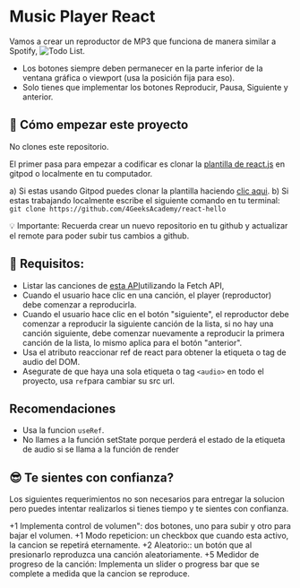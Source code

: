 # Music Player React

Vamos a crear un reproductor de MP3 que funciona de manera similar a Spotify, ![Todo List](https://github.com/breatheco-de/exercise-music-player-react/blob/master/preview.gif?raw=true).

- Los botones siempre deben permanecer en la parte inferior de la ventana gráfica o viewport (usa la posición fija para eso).
- Solo tienes que implementar los botones Reproducir, Pausa, Siguiente y anterior.

## 🌱  Cómo empezar este proyecto

No clones este repositorio.

El primer pasa para empezar a codificar es clonar la [plantilla de react.js](https://github.com/4GeeksAcademy/react-hello) en gitpod o localmente en tu computador.

a) Si estas usando Gitpod puedes clonar la plantilla haciendo [clic aqui](https://gitpod.io#https://github.com/4GeeksAcademy/react-hello).
b) Si estas trabajando localmente escribe el siguiente comando en tu terminal: `git clone https://github.com/4GeeksAcademy/react-hello`

💡 Importante: Recuerda crear un nuevo repositorio en tu github y actualizar el remote para poder subir tus cambios a github.

## 📝 Requisitos:

- Listar las canciones de [esta API](https://playground.4geeks.com/apis/fake/sound/)utilizando la Fetch API,
- Cuando el usuario hace clic en una canción, el player (reproductor) debe comenzar a reproducirla.
- Cuando el usuario hace clic en el botón "siguiente", el reproductor debe comenzar a reproducir la siguiente canción de la lista, si no hay una canción siguiente, debe comenzar     nuevamente a reproducir la primera canción de la lista, lo mismo aplica para el botón "anterior".
- Usa el atributo reaccionar ref de react para obtener la etiqueta o tag de audio del DOM.
- Asegurate de que haya una sola etiqueta o tag `<audio>` en todo el proyecto, usa `ref`para cambiar su src url.

## Recomendaciones
- Usa la funcion `useRef`.
- No llames a la función setState porque perderá el estado de la etiqueta de audio si se llama a la función de render

## 😎 Te sientes con confianza?

Los siguientes requerimientos no son necesarios para entregar la solucion pero puedes intentar realizarlos si tienes tiempo y te sientes con confianza.

+1 Implementa control de volumen": dos botones, uno para subir y otro para bajar el volumen.
+1 Modo repeticion: un checkbox que cuando esta activo, la cancion se repetirá eternamente.
+2 Aleatorio:: un botón que al presionarlo reproduzca una canción aleatoriamente.
+5 Medidor de progreso de la canción: Implementa un slider o progress bar que se complete a medida que la cancion se reproduce.
